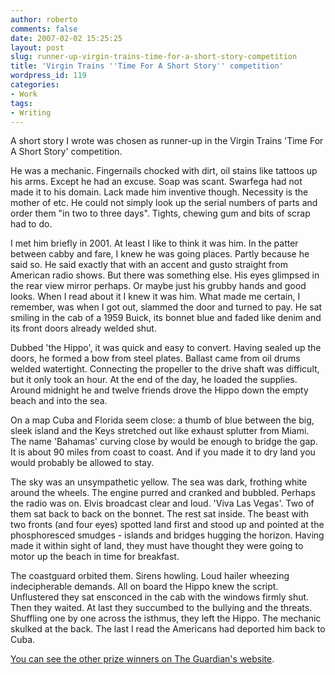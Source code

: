 ```yaml
---
author: roberto
comments: false
date: 2007-02-02 15:25:25
layout: post
slug: runner-up-virgin-trains-time-for-a-short-story-competition
title: 'Virgin Trains ''Time For A Short Story'' competition'
wordpress_id: 119
categories:
- Work
tags:
- Writing
---
```


A short story I wrote was chosen as runner-up in the Virgin Trains 'Time For A Short Story' competition.

He was a mechanic. Fingernails chocked with dirt, oil stains like tattoos up his arms. Except he had an excuse. Soap was scant. Swarfega had not made it to his domain. Lack made him inventive though. Necessity is the mother of etc. He could not simply look up the serial numbers of parts and order them "in two to three days". Tights, chewing gum and bits of scrap had to do.

I met him briefly in 2001. At least I like to think it was him. In the patter between cabby and fare, I knew he was going places. Partly because he said so. He said exactly that with an accent and gusto straight from American radio shows. But there was something else. His eyes glimpsed in the rear view mirror perhaps. Or maybe just his grubby hands and good looks. When I read about it I knew it was him. What made me certain, I remember, was when I got out, slammed the door and turned to pay. He sat smiling in the cab of a 1959 Buick, its bonnet blue and faded like denim and its front doors already welded shut.

Dubbed 'the Hippo', it was quick and easy to convert. Having sealed up the doors, he formed a bow from steel plates. Ballast came from oil drums welded watertight. Connecting the propeller to the drive shaft was difficult, but it only took an hour. At the end of the day, he loaded the supplies. Around midnight he and twelve friends drove the Hippo down the empty beach and into the sea.

On a map Cuba and Florida seem close: a thumb of blue between the big, sleek island and the Keys stretched out like exhaust splutter from Miami. The name 'Bahamas' curving close by would be enough to bridge the gap. It is about 90 miles from coast to coast. And if you made it to dry land you would probably be allowed to stay.

The sky was an unsympathetic yellow. The sea was dark, frothing white around the wheels. The engine purred and cranked and bubbled. Perhaps the radio was on. Elvis broadcast clear and loud. 'Viva Las Vegas'. Two of them sat back to back on the bonnet. The rest sat inside. The beast with two fronts (and four eyes) spotted land first and stood up and pointed at the phosphoresced smudges - islands and bridges hugging the horizon. Having made it within sight of land, they must have thought they were going to motor up the beach in time for breakfast.

The coastguard orbited them. Sirens howling. Loud hailer wheezing indecipherable demands. All on board the Hippo knew the script. Unflustered they sat ensconced in the cab with the windows firmly shut. Then they waited. At last they succumbed to the bullying and the threats. Shuffling one by one across the isthmus, they left the Hippo. The mechanic skulked at the back. The last I read the Americans had deported him back to Cuba.

[You can see the other prize winners on The Guardian's website](http://books.guardian.co.uk/virginshortstories/story/0,,2006886,00.html).
